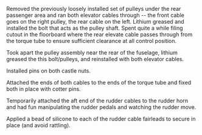 Removed the previously loosely installed set of pulleys under the rear passenger area and ran both elevator cables through -- the front cable goes on the right pulley, the rear cable on the left. Lithium greased and installed the bolt that acts as the pulley shaft. Spent quite a while filing cutout in the floorboard where the rear elevate cable passes through from the torque tube to ensure sufficient clearance at all control position.

Took apart the pulley assembly near the rear of the fuselage, lithium greased the this bolt/pulleys, and reinstalled with both elevator cables.

Installed pins on both castle nuts.

Attached the ends of both cables to the ends of the torque tube and fixed both in place with cotter pins.

Temporarily attached the aft end of the rudder cables to the rudder horn and had fun manipulating the rudder pedals and watching the rudder move.

Applied a bead of silicone to each of the rudder cable fairleads to secure in place (and avoid rattling).


